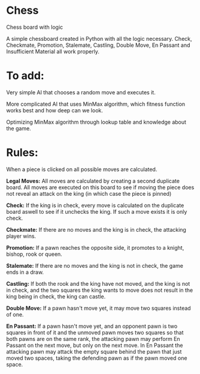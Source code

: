 # Chess
Chess board with logic

A simple chessboard created in Python with all the logic necessary. Check, Checkmate, Promotion, Stalemate, Castling, Double Move, En Passant and Insufficient Material all work properly.

# To add:

Very simple AI that chooses a random move and executes it.

More complicated AI that uses MinMax algorithm, which fitness function works best and how deep can we look.

Optimizing MinMax algorithm through lookup table and knowledge about the game.


# Rules:

When a piece is clicked on all possible moves are calculated.

**Legal Moves:**
All moves are calculated by creating a second duplicate board. All moves are executed on this board to see if moving the piece does not reveal an attack on the king (in which case the piece is pinned)

**Check:**
If the king is in check, every move is calculated on the duplicate board aswell to see if it unchecks the king. If such a move exists it is only check.

**Checkmate:**
If there are no moves and the king is in check, the attacking player wins.

**Promotion:**
If a pawn reaches the opposite side, it promotes to a knight, bishop, rook or queen.

**Stalemate:**
If there are no moves and the king is not in check, the game ends in a draw.

**Castling:**
If both the rook and the king have not moved, and the king is not in check, and the two squares the king wants to move does not result in the king being in check, the king can castle.

**Double Move:**
If a pawn hasn't move yet, it may move two squares instead of one.

**En Passant:**
If a pawn hasn't move yet, and an opponent pawn is two squares in front of it and the unmoved pawn moves two squares so that both pawns are on the same rank, the attacking pawn may perform En Passant on the next move, but only on the next move. In En Passant the attacking pawn may attack the empty square behind the pawn that just moved two spaces, taking the defending pawn as if the pawn moved one space.
